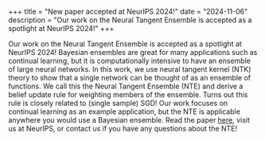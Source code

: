 +++
title = "New paper accepted at NeurIPS 2024!"
date = "2024-11-06"
description = "Our work on the Neural Tangent Ensemble is accepted as a spotlight at NeurIPS 2024!"
+++

Our work on the Neural Tangent Ensemble is accepted as a spotlight at NeurIPS 2024! Bayesian ensembles are great for many applications such as continual learning, but it is computationally intensive to have an ensemble of large neural networks. In this work, we use neural tangent kernel (NTK) theory to show that a single network can be thought of as an ensemble of functions. We call this the Neural Tangent Ensemble (NTE) and derive a belief update rule for weighting members of the ensemble. Turns out this rule is closely related to (single sample) SGD! Our work focuses on continual learning as an example application, but the NTE is applicable anywhere you would use a Bayesian ensemble. Read the paper [here](https://openreview.net/pdf?id=qOSFiJdVkZ), visit us at NeurIPS, or contact us if you have any questions about the NTE!
